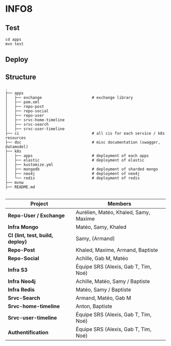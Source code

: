 # INFO8

## Test

```
cd apps
mvn test
```

## Deploy


## Structure

```
.
├── apps
│   ├── exchange                      # exchange library
│   ├── pom.xml
│   ├── repo-post
│   ├── repo-social
│   ├── repo-user
│   ├── srvc-home-timeline
│   ├── srvc-search
│   ├── srvc-user-timeline
├── ci                                # all cis for each service / k8s resources
├── doc                               # misc documentation (swagger, datamodel)
├── k8s
│   ├── apps                          # deployment of each apps
│   ├── elastic                       # deployment of elastic
│   ├── kustomize.yml
│   ├── mongodb                       # deployment of sharded mongo
│   ├── neo4j                         # deployment of neo4j
│   └── redis                         # deployment of redis
├── mvnw
├── README.md
```

## 

| Project                      | Members |
|--------------------------------|---------|
| **Repo-User / Exchange**       | Aurélien, Matéo, Khaled, Samy, Maxime |
| **Infra Mongo**                | Matéo, Samy, Khaled |
| **CI (lint, test, build, deploy)** | Samy, (Armand) |
| **Repo-Post**                  | Khaled, Maxime, Armand, Baptiste |
| **Repo-Social**                | Achille, Gab M, Matéo |
| **Infra S3**                   | Équipe SRS (Alexis, Gab T, Tim, Noé) |
| **Infra Neo4j**                | Achille, Matéo, Samy / Baptiste |
| **Infra Redis**                | Matéo, Samy / Baptiste |
| **Srvc-Search**                | Armand, Matéo, Gab M |
| **Srvc-home-timeline**         | Anton, Baptiste |
| **Srvc-user-timeline**         | Équipe SRS (Alexis, Gab T, Tim, Noé) |
| **Authentification**           | Équipe SRS (Alexis, Gab T, Tim, Noé) |


